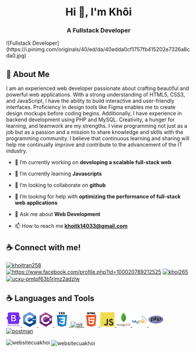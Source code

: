 <h1 align="center">Hi 👋, I'm Khôi</h1>
<h3 align="center">A Fullstack Developer</h3>
![Fullstack Developer](https://i.pinimg.com/originals/40/ed/da/40edda0cf1757fb415202e7326a8cda0.jpg)




## 🚀 About Me
I am an experienced web developer passionate about crafting beautiful and powerful web applications. With a strong understanding of HTML5, CSS3, and JavaScript, I have the ability to build interactive and user-friendly interfaces. Proficiency in design tools like Figma enables me to create design mockups before coding begins. Additionally, I have experience in backend development using PHP and MySQL. Creativity, a hunger for learning, and teamwork are my strengths. I view programming not just as a job but as a passion and a mission to share knowledge and skills with the programming community. I believe that continuous learning and sharing will help me continually improve and contribute to the advancement of the IT industry.
- 🔭 I’m currently working on **developing a scalable full-stack web**

- 🌱 I’m currently learning **Javascripts**

- 👯 I’m looking to collaborate on **github**

- 🤝 I’m looking for help with **optimizing the performance of full-stack web applications**

- 💬 Ask me about **Web Development**

- 📫 How to reach me **khoitk14033@gmail.com**


## ☕ Connect with me!
<p align="left">
<a href="https://twitter.com/khoitran258" target="blank"><img align="center" src="https://raw.githubusercontent.com/rahuldkjain/github-profile-readme-generator/master/src/images/icons/Social/twitter.svg" alt="khoitran258" height="30" width="40" /></a>
<a href="https://fb.com/https://www.facebook.com/profile.php?id=100020789212525" target="blank"><img align="center" src="https://raw.githubusercontent.com/rahuldkjain/github-profile-readme-generator/master/src/images/icons/Social/facebook.svg" alt="https://www.facebook.com/profile.php?id=100020789212525" height="30" width="40" /></a>
<a href="https://instagram.com/khoi265" target="blank"><img align="center" src="https://raw.githubusercontent.com/rahuldkjain/github-profile-readme-generator/master/src/images/icons/Social/instagram.svg" alt="khoi265" height="30" width="40" /></a>
<a href="https://www.youtube.com/c/ucxu-pmtpf63b1rlmz2adzlw" target="blank"><img align="center" src="https://raw.githubusercontent.com/rahuldkjain/github-profile-readme-generator/master/src/images/icons/Social/youtube.svg" alt="ucxu-pmtpf63b1rlmz2adzlw" height="30" width="40" /></a>
</p>

## ☕ Languages and Tools
<p align="left"> <a href="https://getbootstrap.com" target="_blank" rel="noreferrer"> <img src="https://raw.githubusercontent.com/devicons/devicon/master/icons/bootstrap/bootstrap-plain-wordmark.svg" alt="bootstrap" width="40" height="40"/> </a> <a href="https://www.w3schools.com/cpp/" target="_blank" rel="noreferrer"> <img src="https://raw.githubusercontent.com/devicons/devicon/master/icons/cplusplus/cplusplus-original.svg" alt="cplusplus" width="40" height="40"/> </a> <a href="https://www.w3schools.com/cs/" target="_blank" rel="noreferrer"> <img src="https://raw.githubusercontent.com/devicons/devicon/master/icons/csharp/csharp-original.svg" alt="csharp" width="40" height="40"/> </a> <a href="https://www.w3schools.com/css/" target="_blank" rel="noreferrer"> <img src="https://raw.githubusercontent.com/devicons/devicon/master/icons/css3/css3-original-wordmark.svg" alt="css3" width="40" height="40"/> </a> <a href="https://git-scm.com/" target="_blank" rel="noreferrer"> <img src="https://www.vectorlogo.zone/logos/git-scm/git-scm-icon.svg" alt="git" width="40" height="40"/> </a> <a href="https://www.w3.org/html/" target="_blank" rel="noreferrer"> <img src="https://raw.githubusercontent.com/devicons/devicon/master/icons/html5/html5-original-wordmark.svg" alt="html5" width="40" height="40"/> </a> <a href="https://developer.mozilla.org/en-US/docs/Web/JavaScript" target="_blank" rel="noreferrer"> <img src="https://raw.githubusercontent.com/devicons/devicon/master/icons/javascript/javascript-original.svg" alt="javascript" width="40" height="40"/> </a> <a href="https://www.mongodb.com/" target="_blank" rel="noreferrer"> <img src="https://raw.githubusercontent.com/devicons/devicon/master/icons/mongodb/mongodb-original-wordmark.svg" alt="mongodb" width="40" height="40"/> </a> <a href="https://www.mysql.com/" target="_blank" rel="noreferrer"> <img src="https://raw.githubusercontent.com/devicons/devicon/master/icons/mysql/mysql-original-wordmark.svg" alt="mysql" width="40" height="40"/> </a> <a href="https://www.php.net" target="_blank" rel="noreferrer"> <img src="https://raw.githubusercontent.com/devicons/devicon/master/icons/php/php-original.svg" alt="php" width="40" height="40"/> </a> <a href="https://postman.com" target="_blank" rel="noreferrer"> <img src="https://www.vectorlogo.zone/logos/getpostman/getpostman-icon.svg" alt="postman" width="40" height="40"/> </a> </p>

<p><img align="left" src="https://github-readme-stats.vercel.app/api/top-langs?username=websitecuakhoi&show_icons=true&locale=en&layout=compact" alt="websitecuakhoi" /></p>

<p>&nbsp;<img align="center" src="https://github-readme-stats.vercel.app/api?username=websitecuakhoi&show_icons=true&locale=en" alt="websitecuakhoi" /></p>

